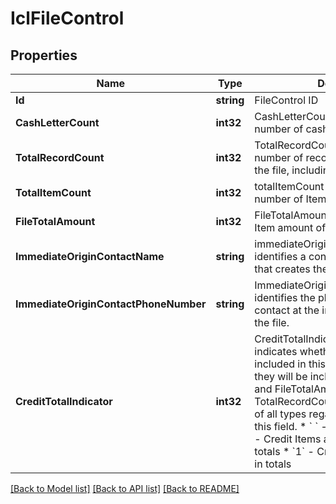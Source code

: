 # IclFileControl

## Properties

Name | Type | Description | Notes
------------ | ------------- | ------------- | -------------
**Id** | **string** | FileControl ID | [optional] 
**CashLetterCount** | **int32** | CashLetterCount identifies the total number of cash letters within the file. | 
**TotalRecordCount** | **int32** | TotalRecordCount identifies the total number of records of all types sent in the file, including the FileControl. | 
**TotalItemCount** | **int32** | totalItemCount identifies the total number of Items sent within the file. | 
**FileTotalAmount** | **int32** | FileTotalAmount identifies the total Item amount of the complete file. | 
**ImmediateOriginContactName** | **string** | immediateOriginContactName identifies a contact at the institution that creates the file. | [optional] 
**ImmediateOriginContactPhoneNumber** | **string** | ImmediateOriginContactPhoneNumber identifies the phone number of the contact at the institution that creates the file. | [optional] 
**CreditTotalIndicator** | **int32** | CreditTotalIndicator is a code that indicates whether Credit Items are included in this record’s totals. If so, they will be included in TotalItemCount and FileTotalAmount. TotalRecordCount includes all records of all types regardless of the value of this field. * &#x60; &#x60; - No Credit Items * &#x60;0&#x60; - Credit Items are not included in totals * &#x60;1&#x60; - Credit Items are included in totals  | [optional] 

[[Back to Model list]](../README.md#documentation-for-models) [[Back to API list]](../README.md#documentation-for-api-endpoints) [[Back to README]](../README.md)



